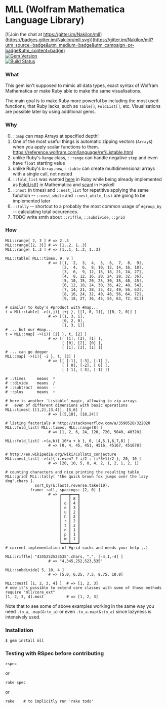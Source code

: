# MLL (Wolfram Mathematica Language Library)

[![Join the chat at https://gitter.im/Nakilon/mll](https://badges.gitter.im/Nakilon/mll.svg)](https://gitter.im/Nakilon/mll?utm_source=badge&utm_medium=badge&utm_campaign=pr-badge&utm_content=badge)  
[![Gem Version](https://badge.fury.io/rb/mll.svg)](http://badge.fury.io/rb/mll)  
[![Build Status](https://travis-ci.org/Nakilon/mll.svg)](https://travis-ci.org/Nakilon/mll)

### What

This gem isn't supposed to mimic all data types, exact syntax of Wolfram Mathematica or make Ruby able to make the same visualisations.

The main goal is to make Ruby more powerful by including the most used functions, that Ruby lacks, such as `Table[]`, `FoldList[]`, etc. Visualisations are possible later by using additional gems.

### Why

0. `::map` can map Arrays at specified depth!
1. One of the most useful things is automatic zipping vectors (`Array`s) when you apply scalar functions to them. https://reference.wolfram.com/language/ref/Listable.html
2. unlike Ruby's `Range` class, `::range` can handle negative `step` and even have `float` starting value
3. unlike Ruby's `Array.new`, `::table` can create multidimensional arrays with a single call, not nested
4. `::fold_list` was wanted [here](http://stackoverflow.com/q/1475808/322020) in Ruby while being already implemented as [FoldList[]](http://reference.wolfram.com/language/ref/FoldList.html) in Mathematica and [scanl](http://hackage.haskell.org/package/base-4.8.0.0/docs/Prelude.html#v:scanl) in Haskell
5. `::nest` (n times) and `::nest_list` for repetitive applying the same function -- `::nest_while` and `::nest_while_list` are going to be implemented later
6. `::tally` -- shortcut to a probably the most common usage of `#group_by` -- calculating total occurences.
7. TODO write smth about `::riffle`, `::subdivide`, `::grid`

### How

    MLL::range[ 2, 3 ] # => 2..3
    MLL::range[[2, 3]] # => [1..2, 1..3]
    MLL::range[ 1..3 ] # => [1..1, 1..2, 1..3]

    MLL::table[ MLL::times, 9, 9 ]
                       # => [[1,  2,  3,  4,  5,  6,  7,  8,  9],
                             [2,  4,  6,  8, 10, 12, 14, 16, 18],
                             [3,  6,  9, 12, 15, 18, 21, 24, 27],
                             [4,  8, 12, 16, 20, 24, 28, 32, 36],
                             [5, 10, 15, 20, 25, 30, 35, 40, 45],
                             [6, 12, 18, 24, 30, 36, 42, 48, 54],
                             [7, 14, 21, 28, 35, 42, 49, 56, 63],
                             [8, 16, 24, 32, 40, 48, 56, 64, 72],
                             [9, 18, 27, 36, 45, 54, 63, 72, 81]]

    # similar to Ruby's #product with #map...
    t = MLL::table[ ->(i,j){ i+j }, [[1, 0, 1]], [[0, 2, 0]] ]
                       # => [[1, 3, 1],
                             [0, 2, 0],
                             [1, 3, 1]]
    # ... but our #map...
    t = MLL::map[ ->(i){ [i] }, t, [2] ]
                       # => [[ [1], [3], [1] ],
                             [ [0], [2], [0] ],
                             [ [1], [3], [1] ]]
    # ... can go deeper
    MLL::map[ ->(i){ -i }, t, [3] ]
                       # => [[ [-1], [-3], [-1] ],
                             [ [ 0], [-2], [ 0] ],
                             [ [-1], [-3], [-1] ]]

    # ::times     means  *
    # ::divide    means  /
    # ::subtract  means  -
    # ::plus      means  +

    # here is another `Listable' magic, allowing to zip arrays
    #   even of different dimensions with basic operations
    MLL::times[ [[1,2],[3,4]], [5,6] ]
                       # => [[5,10], [18,24]]

    # listing factorials # http://stackoverflow.com/a/3590520/322020
    MLL::fold_list[ MLL::times, MLL::range[8] ]
                       # => [1, 2, 6, 24, 120, 720, 5040, 40320]
    
    MLL::fold_list[ ->(a,b){ 10*a + b }, 0, [4,5,1,6,7,8] ]
                       # => [0, 4, 45, 451, 4516, 45167, 451678]

    # http://en.wikipedia.org/wiki/Collatz_conjecture
    MLL::nest_list[ ->(i){ i.even? ? i/2 : (i*3+1)/2 }, 20, 10 ]
                       # => [20, 10, 5, 8, 4, 2, 1, 2, 1, 2, 1]

    # counting characters and nice printing the resulting table
    MLL::grid[ MLL::tally[ "the quick brown fox jumps over the lazy dog".chars ].
                 sort_by(&:last).reverse.take(10),
               frame: :all, spacings: [2, 0] ]
                       # => ┏━━━┳━━━┓
                            ┃   ┃ 8 ┃
                            ┃ o ┃ 4 ┃
                            ┃ e ┃ 3 ┃
                            ┃ u ┃ 2 ┃
                            ┃ h ┃ 2 ┃
                            ┃ r ┃ 2 ┃
                            ┃ t ┃ 2 ┃
                            ┃ n ┃ 1 ┃
                            ┃ p ┃ 1 ┃
                            ┃ m ┃ 1 ┃
                            ┗━━━┻━━━┛
    # current implementation of #grid sucks and needs your help ,.)

    MLL::riffle[ "4345252523535".chars, ",", [-4,1,-4] ]
                       # => "4,345,252,523,535"

    MLL::subdivide[ 5, 10, 4 ]
                       # => [5.0, 6.25, 7.5, 8.75, 10.0]

    MLL::most[ [1, 2, 3, 4] ]  # => [1, 2, 3]
    # now it's possible to extend core classes with some of those methods
    require "mll/core_ext"
    [1, 2, 3, 4].most          # => [1, 2, 3]

Note that to see some of above examples working in the same way you need `.to_a`, `.map(&:to_a)` or even `.to_a.map(&:to_a)` since lazyness is intensively used.

### Installation

    $ gem install mll

### Testing with RSpec before contributing

    rspec

or

    rake spec

or

    rake    # to implicitly run 'rake todo'
